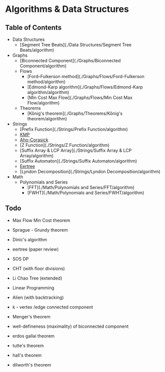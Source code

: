 # Algorithms & Data Structures

## Table of Contents
- Data Structures
    - [Segment Tree Beats](./Data Structures/Segment Tree Beats/algorithm)
- Graphs
    - [Biconnected Component](./Graphs/Biconnected Component/algorithm)
    - Flows
        - [Ford–Fulkerson method](./Graphs/Flows/Ford-Fulkerson method/algorithm)
        - [Edmond-Karp algorithm](./Graphs/Flows/Edmond-Karp algorithm/algorithm)
        - [Min Cost Max Flow](./Graphs/Flows/Min Cost Max Flow/algorithm)
    - Theorems
        - [Kőnig's theorem](./Graphs/Theorems/Kőnig's theorem/algorithm)
- Strings
    - [Prefix Function](./Strings/Prefix Function/algorithm)
    - [KMP](./Strings/KMP/algorithm)
    - [Aho-Corasick](./Strings/Aho-Corasick/algorithm)
    - [Z Function](./Strings/Z Function/algorithm)
    - [Suffix Array & LCP Array](./Strings/Suffix Array & LCP Array/algorithm)
    - [Suffix Automaton](./Strings/Suffix Automaton/algorithm)
    - [Eertree](./Strings/Eertree/algorithm)
    - [Lyndon Decomposition](./Strings/Lyndon Decomposition/algorithm)
- Math
    - Polynomials and Series
        - [FFT](./Math/Polynomials and Series/FFT/algorithm)
        - [FWHT](./Math/Polynomials and Series/FWHT/algorithm)

## Todo
- Max Flow Min Cost theorem
- Sprague - Grundy theorem
- Dinic's algorithm
- eertree (paper review)
- SOS DP
- CHT (with floor divisions)
- Li Chao Tree (extended)
- Linear Programming
- Alien (with backtracking)

- k - vertex /edge connected component
- Menger's theorem
- well-defineness (maximality) of biconnected component
- erdos gallai theorem
- tutte's theorem
- hall's theorem
- dilworth's theorem